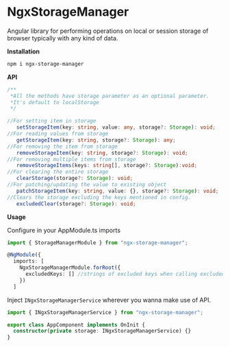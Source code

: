 # NgxStorageManager

Angular library for performing operations on local or session storage of browser typically with any kind of data.

**Installation**

```bash
npm i ngx-storage-manager
```

**API**

```typescript
/**
 *All the methods have storage parameter as an optional parameter.
 *It's default to localStorage
 */

//For setting item in storage
   setStorageItem(key: string, value: any, storage?: Storage): void;
//For reading values from storage
   getStorageItem(key: string, storage?: Storage): any;
//For removing the item from storage
   removeStorageItem(key: string, storage?: Storage): void;
//For removing multiple items from storage
   removeStorageItems(keys: string[], storage?: Storage):void;
//For clearing the entire storage
   clearStorage(storage?: Storage): void;
//For patching/updating the value to existing object
   patchStorageItem(key: string, value: {}, storage?: Storage): void;
//Clears the storage excluding the keys mentioned in config.
   excludedClear(storage?: Storage): void;
```

**Usage**

Configure in your AppModule.ts imports

```typescript
import { StorageManagerModule } from "ngx-storage-manager";

@NgModule({
  imports: [
    NgxStorageManagerModule.forRoot({
      excludedKeys: [] //strings of excluded keys when calling excludedClear
    })
  ]
```

Inject `INgxStorageManagerService` wherever you wanna make use of API.

```typescript
import { INgxStorageManagerService } from "ngx-storage-manager";

export class AppComponent implements OnInit {
  constructor(private storage: INgxStorageManagerService) {}
}
```
